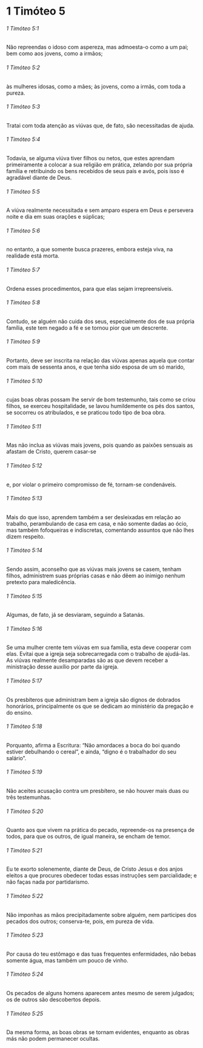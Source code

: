 # 1 Timóteo 5

###### 1 Timóteo 5:1

Não repreendas o idoso com aspereza, mas admoesta-o como a um pai; bem como aos jovens, como a irmãos;

###### 1 Timóteo 5:2

às mulheres idosas, como a mães; às jovens, como a irmãs, com toda a pureza.

###### 1 Timóteo 5:3

Tratai com toda atenção as viúvas que, de fato, são necessitadas de ajuda.

###### 1 Timóteo 5:4

Todavia, se alguma viúva tiver filhos ou netos, que estes aprendam primeiramente a colocar a sua religião em prática, zelando por sua própria família e retribuindo os bens recebidos de seus pais e avós, pois isso é agradável diante de Deus.

###### 1 Timóteo 5:5

A viúva realmente necessitada e sem amparo espera em Deus e persevera noite e dia em suas orações e súplicas;

###### 1 Timóteo 5:6

no entanto, a que somente busca prazeres, embora esteja viva, na realidade está morta.

###### 1 Timóteo 5:7

Ordena esses procedimentos, para que elas sejam irrepreensíveis.

###### 1 Timóteo 5:8

Contudo, se alguém não cuida dos seus, especialmente dos de sua própria família, este tem negado a fé e se tornou pior que um descrente.

###### 1 Timóteo 5:9

Portanto, deve ser inscrita na relação das viúvas apenas aquela que contar com mais de sessenta anos, e que tenha sido esposa de um só marido,

###### 1 Timóteo 5:10

cujas boas obras possam lhe servir de bom testemunho, tais como se criou filhos, se exerceu hospitalidade, se lavou humildemente os pés dos santos, se socorreu os atribulados, e se praticou todo tipo de boa obra.

###### 1 Timóteo 5:11

Mas não inclua as viúvas mais jovens, pois quando as paixões sensuais as afastam de Cristo, querem casar-se

###### 1 Timóteo 5:12

e, por violar o primeiro compromisso de fé, tornam-se condenáveis.

###### 1 Timóteo 5:13

Mais do que isso, aprendem também a ser desleixadas em relação ao trabalho, perambulando de casa em casa, e não somente dadas ao ócio, mas também fofoqueiras e indiscretas, comentando assuntos que não lhes dizem respeito.

###### 1 Timóteo 5:14

Sendo assim, aconselho que as viúvas mais jovens se casem, tenham filhos, administrem suas próprias casas e não dêem ao inimigo nenhum pretexto para maledicência.

###### 1 Timóteo 5:15

Algumas, de fato, já se desviaram, seguindo a Satanás.

###### 1 Timóteo 5:16

Se uma mulher crente tem viúvas em sua família, esta deve cooperar com elas. Evitai que a igreja seja sobrecarregada com o trabalho de ajudá-las. As viúvas realmente desamparadas são as que devem receber a ministração desse auxílio por parte da igreja.

###### 1 Timóteo 5:17

Os presbíteros que administram bem a igreja são dignos de dobrados honorários, principalmente os que se dedicam ao ministério da pregação e do ensino.

###### 1 Timóteo 5:18

Porquanto, afirma a Escritura: “Não amordaces a boca do boi quando estiver debulhando o cereal”, e ainda, “digno é o trabalhador do seu salário”.

###### 1 Timóteo 5:19

Não aceites acusação contra um presbítero, se não houver mais duas ou três testemunhas.

###### 1 Timóteo 5:20

Quanto aos que vivem na prática do pecado, repreende-os na presença de todos, para que os outros, de igual maneira, se encham de temor.

###### 1 Timóteo 5:21

Eu te exorto solenemente, diante de Deus, de Cristo Jesus e dos anjos eleitos a que procures obedecer todas essas instruções sem parcialidade; e não faças nada por partidarismo.

###### 1 Timóteo 5:22

Não imponhas as mãos precipitadamente sobre alguém, nem participes dos pecados dos outros; conserva-te, pois, em pureza de vida.

###### 1 Timóteo 5:23

Por causa do teu estômago e das tuas frequentes enfermidades, não bebas somente água, mas também um pouco de vinho.

###### 1 Timóteo 5:24

Os pecados de alguns homens aparecem antes mesmo de serem julgados; os de outros são descobertos depois.

###### 1 Timóteo 5:25

Da mesma forma, as boas obras se tornam evidentes, enquanto as obras más não podem permanecer ocultas.


